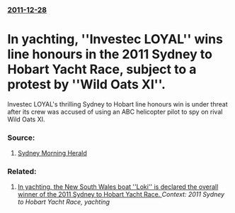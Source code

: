 ### [2011-12-28](/news/2011/12/28/index.md)

# In yachting, ''Investec LOYAL'' wins line honours in the 2011 Sydney to Hobart Yacht Race, subject to a protest by ''Wild Oats XI''. 

Investec LOYAL&#039;s thrilling Sydney to Hobart line honours win is under threat after its crew was accused of using an ABC helicopter pilot to spy on rival Wild Oats XI.


### Source:

1. [Sydney Morning Herald](http://www.smh.com.au/sport/protest-puts-investec-loyal-celebrations-on-hold-20111228-1pbvh.html)

### Related:

1. [In yachting, the New South Wales boat ''Loki'' is declared the overall winner of the 2011 Sydney to Hobart Yacht Race. ](/news/2011/12/30/in-yachting-the-new-south-wales-boat-loki-is-declared-the-overall-winner-of-the-2011-sydney-to-hobart-yacht-race.md) _Context: 2011 Sydney to Hobart Yacht Race, yachting_

